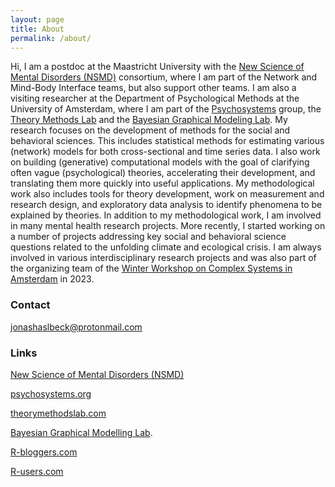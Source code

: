 ```yaml
---
layout: page
title: About
permalink: /about/
---
```


Hi, I am a postdoc at the Maastricht University with the [New Science of Mental Disorders (NSMD)](https://nsmd.eu/) consortium, where I am part of the Network and Mind-Body Interface teams, but also support other teams. I am also a visiting researcher at the Department of Psychological Methods at the University of Amsterdam, where I am part of the [Psychosystems](http://psychosystems.org) group, the [Theory Methods Lab](http://theorymethodslab.com) and the [Bayesian Graphical Modeling Lab](https://bayesiangraphicalmodeling.com/). My research focuses on the development of methods for the social and behavioral sciences. This includes statistical methods for estimating various (network) models for both cross-sectional and time series data. I also work on building (generative) computational models with the goal of clarifying often vague (psychological) theories, accelerating their development, and translating them more quickly into useful applications. My methodological work also includes tools for theory development, work on measurement and research design, and exploratory data analysis to identify phenomena to be explained by theories. In addition to my methodological work, I am involved in many mental health research projects. More recently, I started working on a number of projects addressing key social and behavioral science questions related to the unfolding climate and ecological crisis. I am always involved in various interdisciplinary research projects and was also part of the organizing team of the [Winter Workshop on Complex Systems in Amsterdam](https://wwcs2023.github.io/) in 2023.


### Contact

jonashaslbeck@protonmail.com


### Links

[New Science of Mental Disorders (NSMD)](https://nsmd.eu/)

[psychosystems.org](http://psychosystems.org)

[theorymethodslab.com](http://theorymethodslab.com)

[Bayesian Graphical Modelling Lab](https://bayesiangraphicalmodeling.com/).

[R-bloggers.com](http://www.r-bloggers.com/)

[R-users.com](http://www.r-users.com/)

